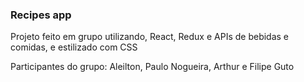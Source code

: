 ### Recipes app

Projeto feito em grupo utilizando, React, Redux e APIs de bebidas e comidas, e estilizado com CSS

Participantes do grupo: Aleilton, Paulo Nogueira, Arthur e Filipe Guto

